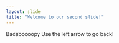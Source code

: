 ```yaml
---
layout: slide
title: "Welcome to our second slide!"
---
```

Badaboooopy
Use the left arrow to go back!
